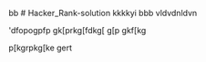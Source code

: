 bb # Hacker_Rank-solution
kkkkyi
bbb
vldvdnldvn

'dfopogpfp
gk[prkg[fdkg[
g[p
gkf[kg


p[kgrpkg[ke
gert
